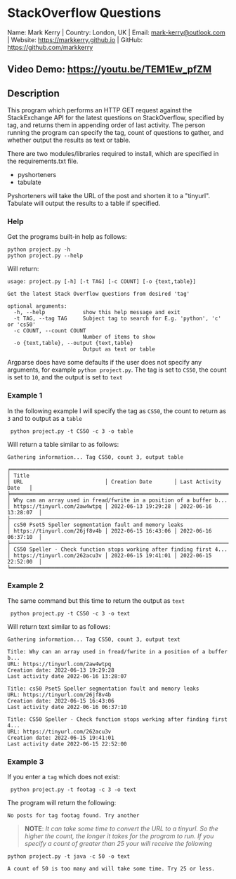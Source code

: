 # StackOverflow Questions

Name: Mark Kerry | Country: London, UK | Email: mark-kerry@outlook.com | Website: https://markkerry.github.io | GitHub: https://github.com/markkerry

## Video Demo: https://youtu.be/TEM1Ew_pfZM

## Description

This program which performs an HTTP GET request against the StackExchange API for the latest questions on StackOverflow, specified by tag, and returns them in appending order of last activity. The person running the program can specify the tag, count of questions to gather, and  whether output the results as text or table.

There are two modules/libraries required to install, which are specified in the requirements.txt file.

* pyshorteners
* tabulate

Pyshorteners will take the URL of the post and shorten it to a "tinyurl". Tabulate will output the results to a table if specified.

### Help

Get the programs built-in help as follows:

```terminal
python project.py -h
python project.py --help
```

Will return:

```terminal
usage: project.py [-h] [-t TAG] [-c COUNT] [-o {text,table}]

Get the latest Stack Overflow questions from desired 'tag'

optional arguments:
  -h, --help            show this help message and exit
  -t TAG, --tag TAG     Subject tag to search for E.g. 'python', 'c' or 'cs50'
  -c COUNT, --count COUNT
                        Number of items to show
  -o {text,table}, --output {text,table}
                        Output as text or table
```

Argparse does have some defaults if the user does not specify any arguments, for example `python project.py`. The tag is set to `CS50`, the count is set to `10`, and the output is set to `text`

### Example 1

In the following example I will specify the tag as `CS50`, the count to return as `3` and to output as a `table`

```terminal
 python project.py -t CS50 -c 3 -o table
```

Will return a table similar to as follows:

```terminal
Gathering information... Tag CS50, count 3, output table

╒══════════════════════════════════════════════════════════════════════╤══════════════════════════════╤═════════════════════╤══════════════════════╕
│ Title                                                                │ URL                          │ Creation Date       │ Last Activity Date   │
╞══════════════════════════════════════════════════════════════════════╪══════════════════════════════╪═════════════════════╪══════════════════════╡
│ Why can an array used in fread/fwrite in a position of a buffer b... │ https://tinyurl.com/2aw4wtpq │ 2022-06-13 19:29:28 │ 2022-06-16 13:28:07  │
├──────────────────────────────────────────────────────────────────────┼──────────────────────────────┼─────────────────────┼──────────────────────┤
│ cs50 Pset5 Speller segmentation fault and memory leaks               │ https://tinyurl.com/26jf8v4b │ 2022-06-15 16:43:06 │ 2022-06-16 06:37:10  │
├──────────────────────────────────────────────────────────────────────┼──────────────────────────────┼─────────────────────┼──────────────────────┤
│ CS50 Speller - Check function stops working after finding first 4... │ https://tinyurl.com/262acu3v │ 2022-06-15 19:41:01 │ 2022-06-15 22:52:00  │
╘══════════════════════════════════════════════════════════════════════╧══════════════════════════════╧═════════════════════╧══════════════════════╛
```

### Example 2

The same command but this time to return the output as `text`

```terminal
 python project.py -t CS50 -c 3 -o text
```

Will return text similar to as follows:

```terminal
Gathering information... Tag CS50, count 3, output text

Title: Why can an array used in fread/fwrite in a position of a buffer b...
URL: https://tinyurl.com/2aw4wtpq
Creation date: 2022-06-13 19:29:28
Last activity date 2022-06-16 13:28:07

Title: cs50 Pset5 Speller segmentation fault and memory leaks
URL: https://tinyurl.com/26jf8v4b
Creation date: 2022-06-15 16:43:06
Last activity date 2022-06-16 06:37:10

Title: CS50 Speller - Check function stops working after finding first 4...
URL: https://tinyurl.com/262acu3v
Creation date: 2022-06-15 19:41:01
Last activity date 2022-06-15 22:52:00
```

### Example 3

If you enter a `tag` which does not exist:

```terminal
 python project.py -t footag -c 3 -o text
```

The program will return the following:

```terminal
No posts for tag footag found. Try another
```

> __NOTE__: _It can take some time to convert the URL to a tinyurl. So the higher the count, the longer it takes for the program to run. If you specify a count of greater than 25 your will receive the following_
>>  

```terminal
python project.py -t java -c 50 -o text

A count of 50 is too many and will take some time. Try 25 or less.
```
